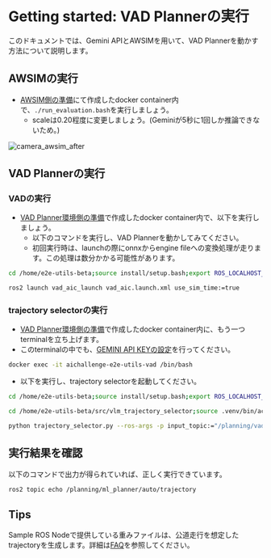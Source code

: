 # Getting started: VAD Plannerの実行

このドキュメントでは、Gemini APIとAWSIMを用いて、VAD Plannerを動かす方法について説明します。

## AWSIMの実行

- [AWSIM側の準備](./getting_started_vlm_setup.md#awsim側の準備)にて作成したdocker container内で、`./run_evaluation.bash`を実行しましょう。
  - scaleは0.20程度に変更しましょう。(Geminiが5秒に1回しか推論できないため。)

![camera_awsim_after](../assets/camera_awsim_after.png)

## VAD Plannerの実行

### VADの実行

- [VAD Planner環境側の準備](./getting_started_vad_setup.md#vad-planner環境側の準備)で作成したdocker container内で、以下を実行しましょう。
  - 以下のコマンドを実行し、VAD Plannerを動かしてみてください。
  - 初回実行時は、launchの際にonnxからengine fileへの変換処理が走ります。この処理は数分かかる可能性があります。

```sh
cd /home/e2e-utils-beta;source install/setup.bash;export ROS_LOCALHOST_ONLY=1
```

```sh
ros2 launch vad_aic_launch vad_aic.launch.xml use_sim_time:=true
```

### trajectory selectorの実行

- [VAD Planner環境側の準備](./getting_started_vad_setup.md#vad-planner環境側の準備)で作成したdocker container内に、もう一つterminalを立ち上げます。
- このterminalの中でも、[GEMINI API KEYの設定](./getting_started_vad_setup.md#gemini-apiの設定)を行ってください。

```sh
docker exec -it aichallenge-e2e-utils-vad /bin/bash
```

- 以下を実行し、trajectory selectorを起動してください。

```sh
cd /home/e2e-utils-beta;source install/setup.bash;export ROS_LOCALHOST_ONLY=1
```

```sh
cd /home/e2e-utils-beta/src/vlm_trajectory_selector;source .venv/bin/activate
```

```sh
python trajectory_selector.py --ros-args -p input_topic:="/planning/vad/trajectories_base" -p output_topic:="/planning/ml_planner/auto/trajectory"
```

## 実行結果を確認

以下のコマンドで出力が得られていれば、正しく実行できています。

```sh
ros2 topic echo /planning/ml_planner/auto/trajectory
```

## Tips

Sample ROS Nodeで提供している重みファイルは、公道走行を想定したtrajectoryを生成します。詳細は[FAQ](./ml_sample/faq.md)を参照してください。
